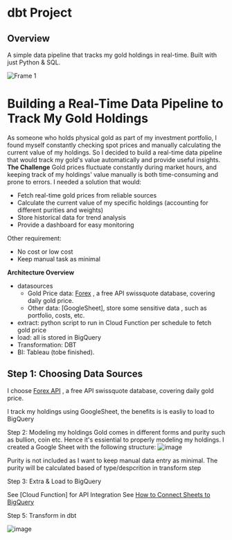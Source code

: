 
# dbt Project

## Overview
A simple data pipeline that tracks my gold holdings in real-time. Built with just Python & SQL.

![Frame 1](https://github.com/user-attachments/assets/536acab5-86a9-42fe-b745-f93a95783dda)

# Building a Real-Time Data Pipeline to Track My Gold Holdings
As someone who holds physical gold as part of my investment portfolio, I found myself constantly checking spot prices and manually calculating the current value of my holdings. So I decided to build a real-time data pipeline that would track my gold's value automatically and provide useful insights.
**The Challenge**
Gold prices fluctuate constantly during market hours, and keeping track of my holdings' value manually is both time-consuming and prone to errors. I needed a solution that would:
* Fetch real-time gold prices from reliable sources
* Calculate the current value of my specific holdings (accounting for different purities and weights)
* Store historical data for trend analysis
* Provide a dashboard for easy monitoring

Other requirement:
* No cost or low cost
* Keep manual task as minimal
  
**Architecture Overview**
  
* datasources
  * Gold Price data: [Forex](https://forex-data-feed.swissquote.com/public-quotes/bboquotes/instrument/XAU/EUR) , a free API swissquote database, covering daily gold price.
  * Other data: [GoogleSheet], store some sensitive data , such as portfolio, costs, etc.
* extract: python script to run in Cloud Function per schedule to fetch gold price
* load: all is stored in BigQuery
* Transformation: DBT
* BI: Tableau (tobe finished).

## Step 1: Choosing Data Sources
I choose [Forex API](https://forex-data-feed.swissquote.com/public-quotes/bboquotes/instrument/XAU/EUR) , a free API swissquote database, covering daily gold price.

I track my holdings using GoogleSheet, the benefits is is easliy to load to BigQuery

Step 2: Modeling my holdings
Gold comes in different forms and purity such as bullion, coin etc. Hence it's essiential to properly modeling my holdings. 
I created a Google Sheet with the following structure:
![image](https://github.com/user-attachments/assets/be5b645b-a627-4879-875e-b202d397f089)

Purity is not included as I want to keep manual data entry as minimal. The purity will be calculated based of type/despcrition in transform step

Step 3: Extra & Load to BigQuery

See [Cloud Function] for API Integration 
See [How to Connect Sheets to BigQuery ](https://support.google.com/docs/answer/9702507?hl=en)

Step 5: Transform in dbt

![image](https://github.com/user-attachments/assets/0d809761-a93a-4421-b1d2-39085fb8f1b1)

